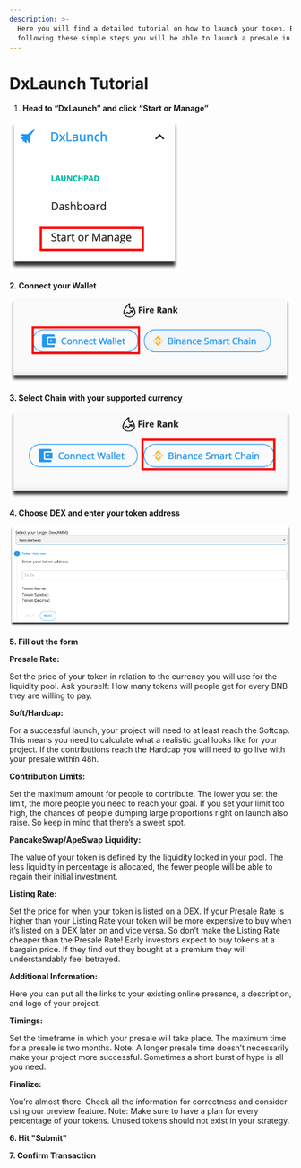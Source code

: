 ```yaml
---
description: >-
  Here you will find a detailed tutorial on how to launch your token. By
  following these simple steps you will be able to launch a presale in no time.
---
```


# DxLaunch Tutorial

1. **Head to “DxLaunch” and click “Start or Manage”**

****![](<../.gitbook/assets/image (49).png>)****

**2. Connect your Wallet**

****![](<../.gitbook/assets/image (53).png>)****

**3. Select Chain with your supported currency**

****![](<../.gitbook/assets/image (51).png>)****

**4. Choose DEX and enter your token address**

****![](<../.gitbook/assets/image (57).png>)****

**5. Fill out the form**

**Presale Rate:**

Set the price of your token in relation to the currency you will use for the liquidity pool. Ask yourself: How many tokens will people get for every BNB they are willing to pay.

**Soft/Hardcap:**

For a successful launch, your project will need to at least reach the Softcap. This means you need to calculate what a realistic goal looks like for your project. If the contributions reach the Hardcap you will need to go live with your presale within 48h.

**Contribution Limits:**

Set the maximum amount for people to contribute. The lower you set the limit, the more people you need to reach your goal. If you set your limit too high, the chances of people dumping large proportions right on launch also raise. So keep in mind that there’s a sweet spot.

**PancakeSwap/ApeSwap Liquidity:**

The value of your token is defined by the liquidity locked in your pool. The less liquidity in percentage is allocated, the fewer people will be able to regain their initial investment.

**Listing Rate:**

Set the price for when your token is listed on a DEX. If your Presale Rate is higher than your Listing Rate your token will be more expensive to buy when it’s listed on a DEX later on and vice versa. So don’t make the Listing Rate cheaper than the Presale Rate! Early investors expect to buy tokens at a bargain price. If they find out they bought at a premium they will understandably feel betrayed.

**Additional Information:**

Here you can put all the links to your existing online presence, a description, and logo of your project.

**Timings:**

Set the timeframe in which your presale will take place. The maximum time for a  presale is two months. Note: A longer presale time doesn’t necessarily make your project more successful. Sometimes a short burst of hype is all you need.

**Finalize:**

You’re almost there. Check all the information for correctness and consider using our preview feature. Note: Make sure to have a plan for every percentage of your tokens. Unused tokens should not exist in your strategy.

**6. Hit "Submit"**

**7. Confirm Transaction**
